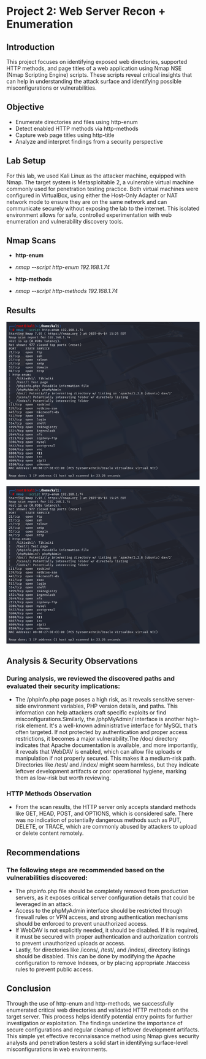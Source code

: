 # Project 2: Web Server Recon + Enumeration
## Introduction
This project focuses on identifying exposed web directories, supported HTTP methods, and page titles of a web application using Nmap NSE (Nmap Scripting Engine) scripts. These scripts reveal critical insights that can help in understanding the attack surface and identifying possible misconfigurations or vulnerabilities.

## Objective
- Enumerate directories and files using http-enum
- Detect enabled HTTP methods via http-methods
- Capture web page titles using http-title
- Analyze and interpret findings from a security perspective

## Lab Setup
For this lab, we used Kali Linux as the attacker machine, equipped with Nmap. The target system is Metasploitable 2, a vulnerable virtual machine commonly used for penetration testing practice. Both virtual machines were configured in VirtualBox, using either the Host-Only Adapter or NAT network mode to ensure they are on the same network and can communicate securely without exposing the lab to the internet. This isolated environment allows for safe, controlled experimentation with web enumeration and vulnerability discovery tools.

## Nmap Scans
- **http-enum**
- *nmap --script http-enum 192.168.1.74*

- **http-methods**
- *nmap --script http-methods 192.168.1.74*

## Results
![image alt](https://github.com/Bharath4021/Nmap/blob/ce20288362a87a36738259a66fa7e650eaece888/Images/Screenshot%202025-04-14%20143411.png)

![image alt](https://github.com/Bharath4021/Nmap/blob/ce20288362a87a36738259a66fa7e650eaece888/Images/Screenshot%202025-04-14%20143411.png)
## Analysis & Security Observations

### During analysis, we reviewed the discovered paths and evaluated their security implications:

- The /phpinfo.php page poses a high risk, as it reveals sensitive server-side environment variables, PHP version details, and paths. This information can help attackers craft specific exploits or find misconfigurations.Similarly, the /phpMyAdmin/ interface is another high-risk element. It's a well-known administrative interface for MySQL that’s often targeted. If not protected by authentication and proper access restrictions, it becomes a major vulnerability.The /doc/ directory indicates that Apache documentation is available, and more importantly, it reveals that WebDAV is enabled, which can allow file uploads or manipulation if not properly secured. This makes it a medium-risk path. Directories like /test/ and /index/ might seem harmless, but they indicate leftover development artifacts or poor operational hygiene, marking them as low-risk but worth reviewing.

### HTTP Methods Observation

- From the scan results, the HTTP server only accepts standard methods like GET, HEAD, POST, and OPTIONS, which is considered safe. There was no indication of potentially dangerous methods such as PUT, DELETE, or TRACE, which are commonly abused by attackers to upload or delete content remotely.


## Recommendations

### The following steps are recommended based on the vulnerabilities discovered:

- The phpinfo.php file should be completely removed from production servers, as it exposes critical server configuration details that could be leveraged in an attack.
- Access to the phpMyAdmin interface should be restricted through firewall rules or VPN access, and strong authentication mechanisms should be enforced to prevent unauthorized access.
- If WebDAV is not explicitly needed, it should be disabled. If it is required, it must be secured with proper authentication and authorization controls to prevent unauthorized uploads or access.
- Lastly, for directories like /icons/, /test/, and /index/, directory listings should be disabled. This can be done by modifying the Apache configuration to remove Indexes, or by placing appropriate .htaccess rules to prevent public access.

## Conclusion 
Through the use of http-enum and http-methods, we successfully enumerated critical web directories and validated HTTP methods on the target server. This process helps identify potential entry points for further investigation or exploitation. The findings underline the importance of secure configurations and regular cleanup of leftover development artifacts. This simple yet effective reconnaissance method using Nmap gives security analysts and penetration testers a solid start in identifying surface-level misconfigurations in web environments.
